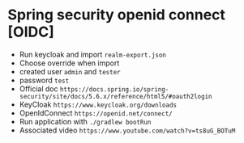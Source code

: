 # Spring security openid connect [OIDC]

- Run keycloak and import `realm-export.json`
- Choose override when import
- created user `admin` and `tester`
- password `test`
- Official doc `https://docs.spring.io/spring-security/site/docs/5.6.x/reference/html5/#oauth2login`
- KeyCloak `https://www.keycloak.org/downloads`
- OpenIdConnect `https://openid.net/connect/`
- Run application with `./gradlew bootRun`
- Associated video `https://www.youtube.com/watch?v=ts8uG_BOTuM`
